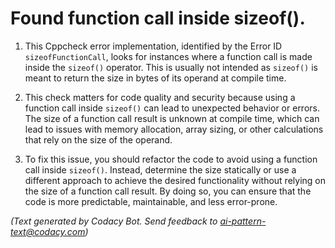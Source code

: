 # Found function call inside sizeof().

1. This Cppcheck error implementation, identified by the Error ID `sizeofFunctionCall`, looks for instances where a function call is made inside the `sizeof()` operator. This is usually not intended as `sizeof()` is meant to return the size in bytes of its operand at compile time.

2. This check matters for code quality and security because using a function call inside `sizeof()` can lead to unexpected behavior or errors. The size of a function call result is unknown at compile time, which can lead to issues with memory allocation, array sizing, or other calculations that rely on the size of the operand.

3. To fix this issue, you should refactor the code to avoid using a function call inside `sizeof()`. Instead, determine the size statically or use a different approach to achieve the desired functionality without relying on the size of a function call result. By doing so, you can ensure that the code is more predictable, maintainable, and less error-prone.

_(Text generated by Codacy Bot. Send feedback to ai-pattern-text@codacy.com)_
